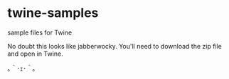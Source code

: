 # twine-samples
sample files for Twine

No doubt this looks like jabberwocky. You'll need to download the zip file and open in Twine.

｡＾･ｪ･＾｡ 
